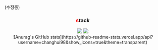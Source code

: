 (수정중)

<div align="center">
	<h3><span style="color:red">s</span>tack</h3>
</div>
<div align="center">
	<img src="https://img.shields.io/badge/Java-007396?style=flat&logo=Java&logoColor=white" />
	<img src="https://img.shields.io/badge/HTML5-E34F26?style=flat&logo=HTML5&logoColor=white" />
	

</div>

<div align="center">
![Anurag's GitHub stats](https://github-readme-stats.vercel.app/api?username=changhui98&show_icons=true&theme=transparent)
</div>
